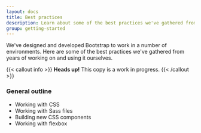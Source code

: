 ```yaml
---
layout: docs
title: Best practices
description: Learn about some of the best practices we've gathered from years of working on and using Bootstrap.
group: getting-started
---
```


We've designed and developed Bootstrap to work in a number of environments. Here are some of the best practices we've gathered from years of working on and using it ourselves.

{{< callout info >}}
**Heads up!** This copy is a work in progress.
{{< /callout >}}

### General outline

- Working with CSS
- Working with Sass files
- Building new CSS components
- Working with flexbox

